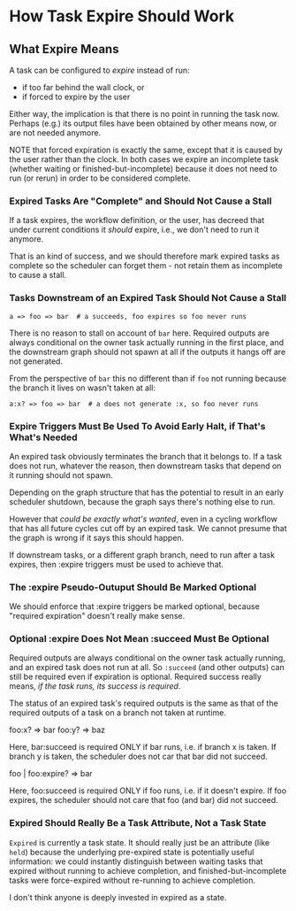 # How Task Expire Should Work


## What Expire Means

A task can be configured to *expire* instead of run:
- if too far behind the wall clock, or
- if forced to expire by the user

Either way, the implication is that there is no point in running the task now.
Perhaps (e.g.) its output files have been obtained by other means now, or are
not needed anymore.

NOTE that forced expiration is exactly the same, except that it is caused by
the user rather than the clock. In both cases we expire an incomplete task
(whether waiting or finished-but-incomplete) because it does not need to run
(or rerun) in order to be considered complete.

### Expired Tasks Are "Complete" and Should Not Cause a Stall

If a task expires, the workflow definition, or the user, has decreed that under
current conditions it *should* expire, i.e., we don't need to run it anymore.

That is an kind of success, and we should therefore mark expired tasks as
complete so the scheduler can forget them - not retain them as incomplete to
cause a stall.

### Tasks Downstream of an Expired Task Should Not Cause a Stall

```
a => foo => bar  # a succeeds, foo expires so foo never runs
```
There is no reason to stall on account of `bar` here. Required outputs are always
conditional on the owner task actually running in the first place, and the
downstream graph should not spawn at all if the outputs it hangs off are not
generated.

From the perspective of `bar` this no different than if `foo` not running because
the branch it lives on wasn't taken at all:

```
a:x? => foo => bar  # a does not generate :x, so foo never runs
```

### Expire Triggers Must Be Used To Avoid Early Halt, if That's What's Needed

An expired task obviously terminates the branch that it belongs to. If a task
does not run, whatever the reason, then downstream tasks that depend on it
running should not spawn.

Depending on the graph structure that has the potential to result in an early
scheduler shutdown, because the graph says there's nothing else to run.

However that *could be exactly what's wanted*, even in a cycling workflow that
has all future cycles cut off by an expired task. We cannot presume that the
graph is wrong if it says this should happen.

If downstream tasks, or a different graph branch, need to run after a task
expires, then :expire triggers must be used to achieve that.

### The :expire Pseudo-Outuput Should Be Marked Optional

We should enforce that :expire triggers be marked optional, because "required
expiration" doesn't really make sense.


### Optional :expire Does Not Mean :succeed Must Be Optional

Required outputs are always conditional on the owner task actually running, and
an expired task does not run at all. So `:succeed` (and other outputs) can
still be required even if expiration is optional. Required success really
means, *if the task runs, its success is required*.

The status of an expired task's required outputs is the same as that of the
required outputs of a task on a branch not taken at runtime.

foo:x? => bar
foo:y? => baz

Here, bar:succeed is required ONLY if bar runs, i.e. if branch x is taken. If
branch y is taken, the scheduler does not car that bar did not succeed.

foo | foo:expire? => bar

Here, foo:succeed is required ONLY if foo runs, i.e. if it doesn't expire. If
foo expires, the scheduler should not care that foo (and bar) did not succeed.

### Expired Should Really Be a Task Attribute, Not a Task State

`Expired` is currently a task state. It should really just be an attribute
(like `held`) because the underlying pre-expired state is potentially useful
information: we could instantly distinguish between waiting tasks that expired
without running to achieve completion, and finished-but-incomplete tasks were
force-expired without re-running to achieve completion.

I don't think anyone is deeply invested in expired as a state.
